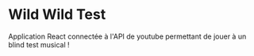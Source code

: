 # Wild Wild Test

Application React connectée à l'API de youtube permettant de jouer à un blind test musical !
